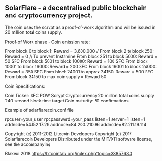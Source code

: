 SolarFlare - a decentralised public blockchain and cryptocurrency project.
-----------------------------------------------------------------


The coin uses the scrypt as a proof-of-work algorithm and will be issued in 20 million total coins supply.
 
Proof-of Work phase - Coin emission rate:
 
From block 0 to block 1: Reward = 3.600.000 // 
From block 2 to block 250: Reward = 0 // To prevent Instamine 
From block 251 to block 5000: Reward = 50 SFC
From block 5001 to block 10000:  Reward = 100 SFC
From block 10001 to block 16000: Reward = 200 SFC
From block 16001 to block 24000: Reward = 350 SFC
From block 24001 to approx 34150: Reward = 500 SFC
From block  34150 to max coin supply  = Reward 50

Coin Specifications:

Coin Ticker: SFC
POW Scrypt Cryptocurrency
20 million total coins supply
240 second block time target
Coin maturity: 50 confirmations

Example of solarflarecoin.conf file

rpcuser=your_user
rpcpassword=your_pass
listen=1
server=1
listen=1
addnode=54.152.17.29
addnode=84.200.210.86
addnode=82.211.19.114





Copyright (c) 2011-2012 Litecoin Developers
Copyright (c) 2017 Solarflarecoin Developers
Distributed under the MIT/X11 software license, see the accompanying



Blakeui 2018
https://bitcointalk.org/index.php?topic=3385763.0
